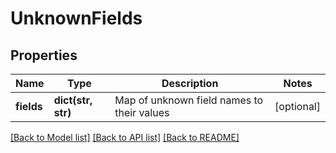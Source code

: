 # UnknownFields

## Properties
Name | Type | Description | Notes
------------ | ------------- | ------------- | -------------
**fields** | **dict(str, str)** | Map of unknown field names to their values | [optional] 

[[Back to Model list]](../README.md#documentation-for-models) [[Back to API list]](../README.md#documentation-for-api-endpoints) [[Back to README]](../README.md)

